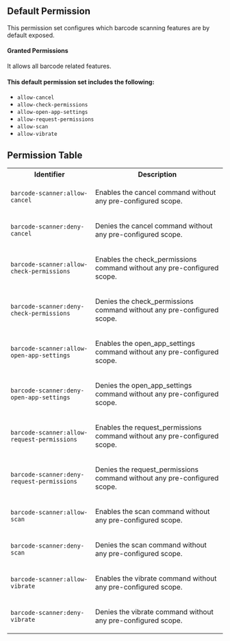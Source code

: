 ## Default Permission

This permission set configures which
barcode scanning features are by default exposed.

#### Granted Permissions

It allows all barcode related features.

#### This default permission set includes the following:

- `allow-cancel`
- `allow-check-permissions`
- `allow-open-app-settings`
- `allow-request-permissions`
- `allow-scan`
- `allow-vibrate`

## Permission Table

<table>
<tr>
<th>Identifier</th>
<th>Description</th>
</tr>


<tr>
<td>

`barcode-scanner:allow-cancel`

</td>
<td>

Enables the cancel command without any pre-configured scope.

</td>
</tr>

<tr>
<td>

`barcode-scanner:deny-cancel`

</td>
<td>

Denies the cancel command without any pre-configured scope.

</td>
</tr>

<tr>
<td>

`barcode-scanner:allow-check-permissions`

</td>
<td>

Enables the check_permissions command without any pre-configured scope.

</td>
</tr>

<tr>
<td>

`barcode-scanner:deny-check-permissions`

</td>
<td>

Denies the check_permissions command without any pre-configured scope.

</td>
</tr>

<tr>
<td>

`barcode-scanner:allow-open-app-settings`

</td>
<td>

Enables the open_app_settings command without any pre-configured scope.

</td>
</tr>

<tr>
<td>

`barcode-scanner:deny-open-app-settings`

</td>
<td>

Denies the open_app_settings command without any pre-configured scope.

</td>
</tr>

<tr>
<td>

`barcode-scanner:allow-request-permissions`

</td>
<td>

Enables the request_permissions command without any pre-configured scope.

</td>
</tr>

<tr>
<td>

`barcode-scanner:deny-request-permissions`

</td>
<td>

Denies the request_permissions command without any pre-configured scope.

</td>
</tr>

<tr>
<td>

`barcode-scanner:allow-scan`

</td>
<td>

Enables the scan command without any pre-configured scope.

</td>
</tr>

<tr>
<td>

`barcode-scanner:deny-scan`

</td>
<td>

Denies the scan command without any pre-configured scope.

</td>
</tr>

<tr>
<td>

`barcode-scanner:allow-vibrate`

</td>
<td>

Enables the vibrate command without any pre-configured scope.

</td>
</tr>

<tr>
<td>

`barcode-scanner:deny-vibrate`

</td>
<td>

Denies the vibrate command without any pre-configured scope.

</td>
</tr>
</table>
